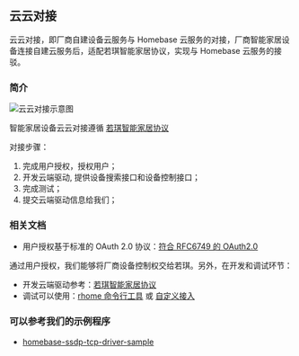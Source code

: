 ## 云云对接

云云对接，即厂商自建设备云服务与 Homebase 云服务的对接，厂商智能家居设备连接自建云服务后，适配若琪智能家居协议，实现与 Homebase 云服务的接驳。

### 简介

![云云对接示意图](https://s.rokidcdn.com/homebase/upload/BygMjQZwM.jpg)

智能家居设备云云对接遵循 [若琪智能家居协议](../v2/message-reference.md)

对接步骤：

1. 完成用户授权，授权用户；
2. 开发云端驱动, 提供设备搜索接口和设备控制接口；
3. 完成测试；
4. 提交云端驱动信息给我们；

### 相关文档

- 用户授权基于标准的 OAuth 2.0 协议：[符合 RFC6749 的 OAuth2.0](./rfc6749.md)

通过用户授权，我们能够将厂商设备控制权交给若琪。另外，在开发和调试环节：

- 开发云端驱动参考：[若琪智能家居协议](../v2/message-reference.md) 
- 调试可以使用：[rhome 命令行工具](../tools/rhome.md) 或 [自定义接入](../tools/developer-driver.md)

### 可以参考我们的示例程序

- [homebase-ssdp-tcp-driver-sample](https://github.com/Rokid/homebase-ssdp-tcp-driver-sample)
